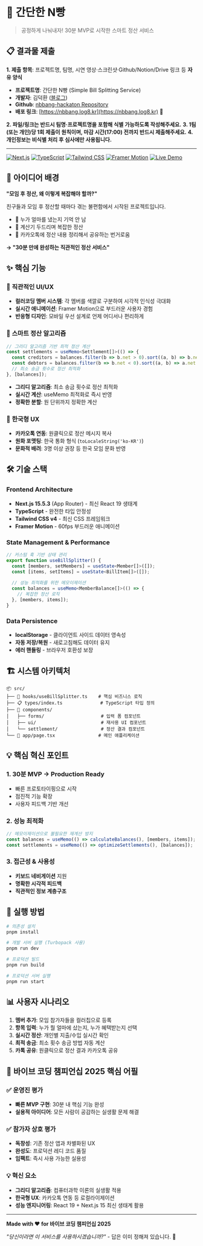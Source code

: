 # 🧮 간단한 N빵
> 공정하게 나눠내자! 30분 MVP로 시작한 스마트 정산 서비스

## 📋 결과물 제출

**1. 제출 항목**: 프로젝트명, 팀명, 시연 영상·스크린샷·Github/Notion/Drive 링크 등 **자유 양식**

- **프로젝트명**: 간단한 N빵 (Simple Bill Splitting Service)
- **개발자**: 김덕환 ([블로그](https://log8.kr))
- **Github**: [nbbang-hackaton Repository](https://github.com/your-username/nbbang-hackaton)
- **배포 링크**: [https://nbbang.log8.kr](https://nbbang.log8.kr) 🚀

**2. 파일/링크는 반드시 팀명·프로젝트명을 포함해 식별 가능하도록 작성해주세요.**
**3. 1팀(또는 개인)당 1회 제출이 원칙이며, 마감 시간(17:00) 전까지 반드시 제출해주세요.**
**4. 개인정보는 비식별 처리 후 심사에만 사용됩니다.**

---

[![Next.js](https://img.shields.io/badge/Next.js-15.5.3-black)](https://nextjs.org/)
[![TypeScript](https://img.shields.io/badge/TypeScript-5.x-blue)](https://www.typescriptlang.org/)
[![Tailwind CSS](https://img.shields.io/badge/Tailwind-v4-38bdf8)](https://tailwindcss.com/)
[![Framer Motion](https://img.shields.io/badge/Framer%20Motion-12.x-ff69b4)](https://www.framer.com/motion/)
[![Live Demo](https://img.shields.io/badge/Live%20Demo-nbbang.log8.kr-00C7B7)](https://nbbang.log8.kr)

## 🎯 아이디어 배경

**"모임 후 정산, 왜 이렇게 복잡해야 할까?"**

친구들과 모임 후 정산할 때마다 겪는 불편함에서 시작된 프로젝트입니다.
- 💸 누가 얼마를 냈는지 기억 안 남
- 🤔 계산기 두드리며 복잡한 정산 
- 📱 카카오톡에 정산 내용 정리해서 공유하는 번거로움

**→ "30분 만에 완성하는 직관적인 정산 서비스"**

## ✨ 핵심 기능

### 🎪 **직관적인 UI/UX**
- **컬러코딩 멤버 시스템**: 각 멤버를 색깔로 구분하여 시각적 인식성 극대화
- **실시간 애니메이션**: Framer Motion으로 부드러운 사용자 경험
- **반응형 디자인**: 모바일 우선 설계로 언제 어디서나 편리하게

### 🧠 **스마트 정산 알고리즘**
```typescript
// 그리디 알고리즘 기반 최적 정산 계산
const settlements = useMemo<Settlement[]>(() => {
  const creditors = balances.filter(b => b.net > 0).sort((a, b) => b.net - a.net);
  const debtors = balances.filter(b => b.net < 0).sort((a, b) => a.net - b.net);
  // 최소 송금 횟수로 정산 최적화
}, [balances]);
```
- **그리디 알고리즘**: 최소 송금 횟수로 정산 최적화
- **실시간 계산**: useMemo 최적화로 즉시 반영
- **정확한 분할**: 원 단위까지 정확한 계산

### 📱 **한국형 UX**
- **카카오톡 연동**: 원클릭으로 정산 메시지 복사
- **원화 포맷팅**: 한국 통화 형식 (`toLocaleString('ko-KR')`)
- **문화적 배려**: 3명 이상 권장 등 한국 모임 문화 반영

## 🛠️ 기술 스택

### **Frontend Architecture**
- **Next.js 15.5.3** (App Router) - 최신 React 19 생태계
- **TypeScript** - 완전한 타입 안정성
- **Tailwind CSS v4** - 최신 CSS 프레임워크
- **Framer Motion** - 60fps 부드러운 애니메이션

### **State Management & Performance**
```typescript
// 커스텀 훅 기반 상태 관리
export function useBillSplitter() {
  const [members, setMembers] = useState<Member[]>([]);
  const [items, setItems] = useState<BillItem[]>([]);
  
  // 성능 최적화를 위한 메모이제이션
  const balances = useMemo<MemberBalance[]>(() => {
    // 복잡한 정산 로직
  }, [members, items]);
}
```

### **Data Persistence**
- **localStorage** - 클라이언트 사이드 데이터 영속성
- **자동 저장/복원** - 새로고침해도 데이터 유지
- **에러 핸들링** - 브라우저 호환성 보장

## 🏗️ 시스템 아키텍처

```
📦 src/
├── 🎯 hooks/useBillSplitter.ts    # 핵심 비즈니스 로직
├── 📋 types/index.ts              # TypeScript 타입 정의
├── 🎨 components/
│   ├── forms/                     # 입력 폼 컴포넌트
│   ├── ui/                        # 재사용 UI 컴포넌트
│   └── settlement/                # 정산 결과 컴포넌트
└── 📱 app/page.tsx                # 메인 애플리케이션
```

## 💡 핵심 혁신 포인트

### 1. **30분 MVP → Production Ready**
- 빠른 프로토타이핑으로 시작
- 점진적 기능 확장
- 사용자 피드백 기반 개선

### 2. **성능 최적화**
```typescript
// 메모이제이션으로 불필요한 재계산 방지
const balances = useMemo(() => calculateBalances(), [members, items]);
const settlements = useMemo(() => optimizeSettlements(), [balances]);
```

### 3. **접근성 & 사용성**
- **키보드 네비게이션** 지원
- **명확한 시각적 피드백**
- **직관적인 정보 계층구조**

## 🚀 실행 방법

```bash
# 의존성 설치
pnpm install

# 개발 서버 실행 (Turbopack 사용)
pnpm run dev

# 프로덕션 빌드
pnpm run build

# 프로덕션 서버 실행
pnpm run start
```

## 📊 사용자 시나리오

1. **멤버 추가**: 모임 참가자들을 컬러칩으로 등록
2. **항목 입력**: 누가 뭘 얼마에 샀는지, 누가 혜택받는지 선택
3. **실시간 정산**: 개인별 지출/수입 실시간 확인
4. **최적 송금**: 최소 횟수 송금 방법 자동 계산
5. **카톡 공유**: 원클릭으로 정산 결과 카카오톡 공유

## 🎯 바이브 코딩 챔피언십 2025 핵심 어필

### ✅ **운영진 평가**
- **빠른 MVP 구현**: 30분 내 핵심 기능 완성
- **실용적 아이디어**: 모든 사람이 공감하는 실생활 문제 해결

### ✅ **참가자 상호 평가**  
- **독창성**: 기존 정산 앱과 차별화된 UX
- **완성도**: 프로덕션 레디 코드 품질
- **임팩트**: 즉시 사용 가능한 실용성

### 💡 **혁신 요소**
- **그리디 알고리즘**: 컴퓨터과학 이론의 실생활 적용
- **한국형 UX**: 카카오톡 연동 등 로컬라이제이션
- **성능 엔지니어링**: React 19 + Next.js 15 최신 생태계 활용

---

**Made with ❤️ for 바이브 코딩 챔피언십 2025**

*"당신이라면 이 서비스를 사용하시겠습니까?"* - 답은 이미 정해져 있습니다. 🎯